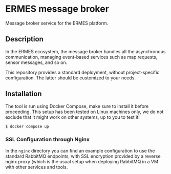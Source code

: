 # ERMES message broker

Message broker service for the ERMES platform.

## Description

In the ERMES ecosystem, the message broker handles all the asynchronous communication, managing event-based services such as
map requests, sensor messages, and so on.

This repository provides a standard deployment, without project-specific configuration. The latter should be customized to your needs.

## Installation

The tool is run using Docker Compose, make sure to install it before proceeding.
This setup has been tested on Linux machines only, we do not exclude that it might work on other systems, up to you to test it!

```bash
$ docker compose up
```

### SSL Configuration through Nginx

In the `nginx` directory you can find an example configuration to use the standard RabbitMQ endpoints, with SSL encryption provided by a reverse nginx proxy (which is the usual setup when deploying RabbitMQ in a VM with other services and tools.
